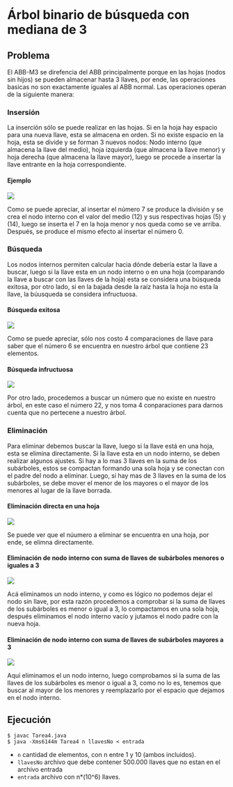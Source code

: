# Árbol binario de búsqueda con mediana de 3

## Problema

El ABB-M3 se direfencia del ABB principalmente porque en las hojas (nodos sin hijos) se pueden almacenar hasta 3 llaves, por ende, las operaciones basicas no son exactamente iguales al ABB normal. Las operaciones operan de la siguiente manera:

### Insersión

La inserción sólo se puede realizar en las hojas. Si en la hoja hay espacio para una nueva llave, esta se almacena en orden. Si no existe espacio en la hoja, esta se divide y se forman 3 nuevos nodos: Nodo interno (que almacena la llave del medio), hoja izquierda (que almacena la llave menor) y hoja derecha (que almacena la llave mayor), luego se procede a insertar la llave entrante en la hoja correspondiente.

#### Ejemplo

  <img src="http://i.imgur.com/BeYxd6r.png">

  Como se puede apreciar, al insertar el número 7 se produce la división y se crea el nodo interno con el valor del medio (12) y sus respectivas hojas (5) y (14), luego se inserta el 7 en la hoja menor y nos queda como se ve arriba. Después, se produce el mismo efecto al insertar el número 0.

### Búsqueda

Los nodos internos permiten calcular hacia dónde debería estar la llave a buscar, luego si la llave esta en un nodo interno o en una hoja (comparando la llave a buscar con las llaves de la hoja) esta se considera una búsqueda exitosa, por otro lado, si en la bajada desde la raíz hasta la hoja no esta la llave, la búusqueda se considera infructuosa.

#### Búsqueda exitosa   
  
  <img src="http://i.imgur.com/IfTll5V.png">

  Como se puede apreciar, sólo nos costo 4 comparaciones de llave para saber que el número 6 se encuentra en nuestro árbol que contiene 23 elementos.

#### Búsqueda infructuosa

  <img src="http://i.imgur.com/YZzfp8O.png">

  Por otro lado, procedemos a buscar un número que no existe en nuestro árbol, en este caso el número 22, y nos toma 4 conparaciones para darnos cuenta que no pertecene a nuestro árbol.

### Eliminación

Para eliminar debemos buscar la llave, luego si la llave está en una hoja, esta se elimina directamente. Si la llave esta en un nodo interno, se deben realizar algunos ajustes. Si hay a lo mas 3 llaves en la suma de los subárboles, estos se compactan formando una sola hoja y se conectan con el padre del nodo a eliminar. Luego, si hay mas de 3 llaves en la suma de los subárboles, se debe mover el menor de los mayores o el mayor de los menores al lugar de la llave borrada.

#### Eliminación directa en una hoja

  <img src="http://i.imgur.com/3NGGOhc.png">

  Se puede ver que el núumero a eliminar se encuentra en una hoja, por ende, se elimna directamente.

#### Eliminación de nodo interno con suma de llaves de subárboles menores o iguales a 3
  
  <img src="http://i.imgur.com/nAYbhWH.png">

  Acá eliminamos un nodo interno, y como es lógico no podemos dejar el nodo sin llave, por esta razón procedemos a comprobar si la suma de llaves de los subárboles es menor o igual a 3, lo compactamos en una sola hoja, después eliminamos el nodo interno vacío y jutamos el nodo padre con la nueva hoja.

#### Eliminación de nodo interno con suma de llaves de subárboles mayores a 3

  <img src="http://i.imgur.com/L5xBLGj.png">

  Aquí eliminamos el un nodo interno, luego comprobamos si la suma de las llaves de los subárboles es menor o igual a 3, como no lo es, tenemos que buscar al mayor de los menores y reemplazarlo por el espacio que dejamos en el nodo interno.

## Ejecución

```
$ javac Tarea4.java
$ java -Xms6144m Tarea4 n llavesNo < entrada
```

- `n` cantidad de elementos, con n entre 1 y 10 (ambos incluidos). 
- `llavesNo` archivo que debe contener 500.000 llaves que no estan en el archivo entrada
- `entrada` archivo con n*(10^6) llaves. 
